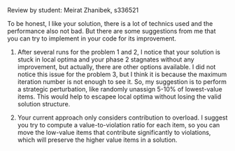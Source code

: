 Review by student: Meirat Zhanibek, s336521

To be honest, I like your solution, there is a lot of technics used and the performance also not bad. But there are some suggestions from me that you can try to implement in your code for its improvement.

1. After several runs for the problem 1 and 2, I notice that your solution is stuck in local optima and your phase 2 stagnates without any improvement, but actually, there are other options available. I did not notice this issue for the problem 3, but I think it is because the maximum iteration number is not enough to see it. So, my suggestion is to perform a strategic perturbation, like randomly unassign 5-10% of lowest-value items. This would help to escapee local optima without losing the valid solution structure.

2. Your current approach only considers contribution to overload. I suggest you try to compute a value-to-violation ratio for each item, so you can move the low-value items that contribute significantly to violations, which will preserve the higher value items in a solution.

